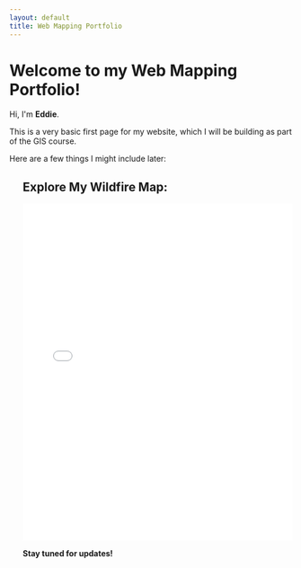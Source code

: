 ```yaml
---
layout: default
title: Web Mapping Portfolio
---
```


<h1>Welcome to my Web Mapping Portfolio!</h1>
<p>Hi, I'm <strong>Eddie</strong>.</p>
<p>This is a very basic first page for my website, which I will be building as part of the GIS course.</p>

<p>Here are a few things I might include later:</p>
<ul>
  <h2>Explore My Wildfire Map:</h2>
<iframe 
  src="assets/maps/mainwildfire.html" 
  width="100%" 
  height="600" 
  frameborder="0">
</iframe>

<strong>Stay tuned for updates!</strong>

